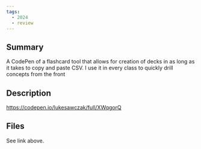 ```yaml
---
tags:
  - 2024
  - review
---
```


## Summary

A CodePen of a flashcard tool that allows for creation of decks in as long as it takes to copy and paste CSV. I use it in every class to quickly drill concepts from the front

## Description

https://codepen.io/lukesawczak/full/XWqgorQ

## Files

See link above.
